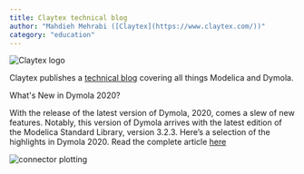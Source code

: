 ```yaml
---
title: Claytex technical blog
author: "Mahdieh Mehrabi ([Claytex](https://www.claytex.com/))"
category: "education"
---
```


![Claytex logo](https://www.claytex.com/wp-content/uploads/2016/04/claytex-logo.png "Claytex logo")

Claytex publishes a [technical blog](https://www.claytex.com/category/tech-blog/) covering all things Modelica and Dymola.  

What's New in Dymola 2020?

With the release of the latest version of Dymola, 2020, comes a slew of new features. Notably, this version of Dymola arrives with the latest edition of the Modelica Standard Library, version 3.2.3. Here’s a selection of the highlights in Dymola 2020. Read the complete article [here](https://www.claytex.com/tech-blog/whats-new-in-dymola-2020/)

![connector plotting](https://www.claytex.com/wp-content/uploads/2019/06/connector-plotting-1.jpg "connector plotting")
